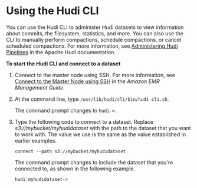 # Using the Hudi CLI<a name="emr-hudi-cli"></a>

You can use the Hudi CLI to administer Hudi datasets to view information about commits, the filesystem, statistics, and more\. You can also use the CLI to manually perform compactions, schedule compactions, or cancel scheduled compactions\. For more information, see [Administering Hudi Pipelines](https://hudi.apache.org/docs/0.5.0-admin_guide.html) in the Apache Hudi documentation\.

**To start the Hudi CLI and connect to a dataset**

1. Connect to the master node using SSH\. For more information, see [Connect to the Master Node using SSH](https://docs.aws.amazon.com/emr/latest/ManagementGuide/emr-connect-master-node-ssh.html) in the *Amazon EMR Management Guide*\.

1. At the command line, type `/usr/lib/hudi/cli/bin/hudi-cli.sh`\.

   The command prompt changes to `hudi->`\.

1. Type the following code to connect to a dataset\. Replace *s3://mybucket/myhudidataset* with the path to the dataset that you want to work with\. The value we use is the same as the value established in earlier examples\.

   ```
   connect --path s3://mybucket/myhudidataset
   ```

   The command prompt changes to include the dataset that you're connected to, as shown in the following example\.

   ```
   hudi:myhudidataset->
   ```